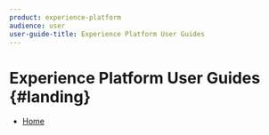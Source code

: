 ```yaml
---
product: experience-platform
audience: user
user-guide-title: Experience Platform User Guides
---
```


# Experience Platform User Guides {#landing}

+ [Home](home.md)
